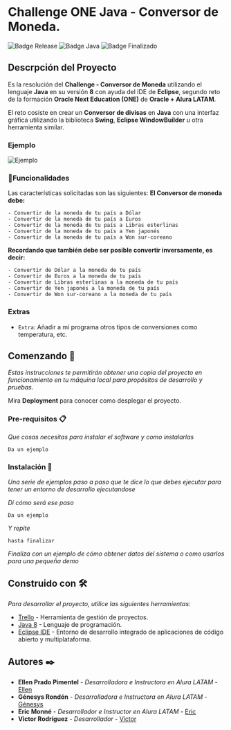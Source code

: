 # Challenge ONE Java - Conversor de Moneda.

![Badge Release](https://img.shields.io/badge/Release%20Date:-Marzo-blue)
![Badge Java](https://img.shields.io/badge/Java:-8-blue)
![Badge Finalizado](https://img.shields.io/badge/Status:-Finalizado-blue)

## Descrpción del Proyecto

Es la resolución del **Challenge - Conversor de Moneda** utilizando el lenguaje **Java** en su versión **8** con ayuda del IDE de **Eclipse**, segundo reto de la formación **Oracle Next Education (ONE)** de **Oracle + Alura LATAM**.

El reto cosiste en crear un **Conversor de divisas** en **Java** con una interfaz gráfica utilizando la biblioteca **Swing**, **Eclipse WindowBuilder** u otra herramienta similar.

### Ejemplo

![Ejemplo](https://user-images.githubusercontent.com/123136998/228055880-ce3c2b8e-2f89-4ba3-8a9a-908ba8e1cc55.gif)

### :hammer:Funcionalidades

Las características solicitadas son las siguientes:
**El Conversor de moneda debe:**

```
- Convertir de la moneda de tu país a Dólar
- Convertir de la moneda de tu país a Euros
- Convertir de la moneda de tu país a Libras esterlinas
- Convertir de la moneda de tu país a Yen japonés
- Convertir de la moneda de tu país a Won sur-coreano
```

**Recordando que también debe ser posible convertir inversamente, es decir:**

```
- Convertir de Dólar a la moneda de tu país
- Convertir de Euros a la moneda de tu país
- Convertir de Libras esterlinas a la moneda de tu país
- Convertir de Yen japonés a la moneda de tu país
- Convertir de Won sur-coreano a la moneda de tu país
```

### Extras

- `Extra`: Añadir a mi programa otros tipos de conversiones como temperatura, etc.

## Comenzando 🚀

_Estas instrucciones te permitirán obtener una copia del proyecto en funcionamiento en tu máquina local para propósitos de desarrollo y pruebas._

Mira **Deployment** para conocer como desplegar el proyecto.


### Pre-requisitos 📋

_Que cosas necesitas para instalar el software y como instalarlas_

```
Da un ejemplo
```

### Instalación 🔧

_Una serie de ejemplos paso a paso que te dice lo que debes ejecutar para tener un entorno de desarrollo ejecutandose_

_Dí cómo será ese paso_

```
Da un ejemplo
```

_Y repite_

```
hasta finalizar
```

_Finaliza con un ejemplo de cómo obtener datos del sistema o como usarlos para una pequeña demo_

## Construido con 🛠️

_Para desarrollar el proyecto, utilice las siguientes herramientas:_

* [Trello](https://trello.com/es) - Herramienta de gestión de proyectos.
* [Java 8](https://www.java.com/es/) - Lenguaje de programación.
* [Eclipse IDE](https://eclipseide.org/) -  Entorno de desarrollo integrado de aplicaciones de código abierto y multiplataforma.

## Autores ✒️

* **Ellen Prado Pimentel** - *Desarrolladora e Instructora en Alura LATAM* - [Ellen](https://www.linkedin.com/in/ellen-p-pimentel/)
* **Génesys Rondón** - *Desarrolladora e Instructora en Alura LATAM* - [Génesys](https://www.linkedin.com/in/genesysrondon914762182/)
* **Eric Monné** - *Desarrollador e Instructor en Alura LATAM* - [Eric](https://www.linkedin.com/in/ericmonnefo/)
* **Victor Rodríguez** - *Desarrollador* - [Victor](https://www.linkedin.com/in/victor-manuel-rdz-l/)
	
		
		
